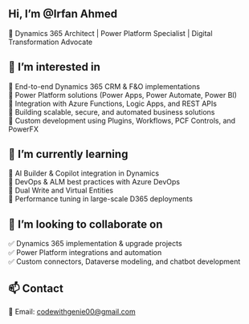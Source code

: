 ## Hi, I’m @Irfan Ahmed

🎯 Dynamics 365 Architect | Power Platform Specialist | Digital Transformation Advocate

## 👀 I’m interested in

🔹 End-to-end Dynamics 365 CRM & F&O implementations  
🔹 Power Platform solutions (Power Apps, Power Automate, Power BI)  
🔹 Integration with Azure Functions, Logic Apps, and REST APIs  
🔹 Building scalable, secure, and automated business solutions  
🔹 Custom development using Plugins, Workflows, PCF Controls, and PowerFX  

## 🌱 I’m currently learning

📌 AI Builder & Copilot integration in Dynamics  
📌 DevOps & ALM best practices with Azure DevOps  
📌 Dual Write and Virtual Entities  
📌 Performance tuning in large-scale D365 deployments  

## 💞️ I’m looking to collaborate on

✅ Dynamics 365 implementation & upgrade projects  
✅ Power Platform integrations and automation  
✅ Custom connectors, Dataverse modeling, and chatbot development  

## 📫 Contact

📧 Email: codewithgenie00@gmail.com
